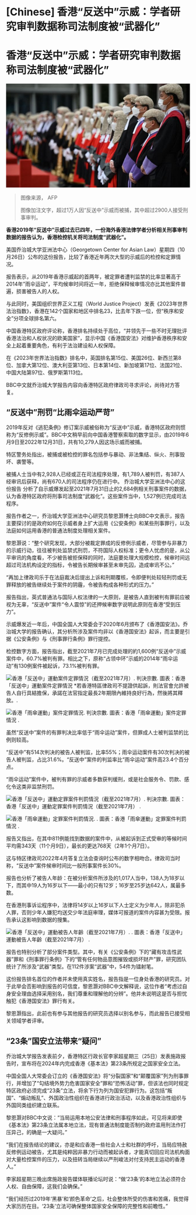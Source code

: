 # [Chinese] 香港“反送中”示威：学者研究审判数据称司法制度被“武器化”

#  香港“反送中”示威：学者研究审判数据称司法制度被“武器化”


![中国香港法律年度开启典礼上法官等候进场（16/1/2023）](_131535433_gettyimages-1246270635.jpg)

> 图像来源，  AFP
>
> 图像加注文字，超过1万人因“反送中”示威而被捕，其中超过2900人接受刑事审判。

**香港2019年“反送中”示威过去已四年，一份海外香港法律学者分析相关刑事审判数据的报告认为，香港检控机关将司法制度“武器化”。**

美国乔治城大学亚洲法中心（Georgetown Center for Asian Law）星期四（10月26日）公布的这份报告，比较了香港近年两次大型的示威后的检控和定罪情况。

报告表示，从2019年香港示威起的首两年，被定罪者遭判监禁的比率显著高于2014年”雨伞运动”，平均候审时间将近一年，拒绝保释候审情况亦比其他案件普遍，损害被告人的人权。

与此同时，美国组织世界正义工程（World Justice Project）发表《2023年世界法治指数》，香港在142个国家和地区中排名23，比去年下跌一位，但“秩序和安全”分项全球排名第六。

中国香港特区政府评论称，香港排名持续处于高位，“并领先于一些不时无理批评香港法治和人权状况的欧美国家”，显示中国《香港国安法》对维护香港秩序和安全上起着重要角色，有利于法治建设和人权保障。

在《2023年世界法治指数》排名中，英国排名第15位、美国26位、新西兰第8位、加拿大第12位、澳大利亚第13位、日本第14位、新加坡第17位、法国21位、中国大陆第97位、俄罗斯第113位。

BBC中文就乔治城大学报告内容向香港特区政府律政司寻求评论，尚待对方答复。


##  “反送中”刑罚“比雨伞运动严苛”

2019年反对《逃犯条例》修订案示威被俗称为“反送中”示威，香港特区政府则惯称为“反修例示威”。BBC中文稍早前向中国香港警察索取的数字显示，由2019年6月9日至2022年12月31日，共有10,279人因这场示威而被捕。

特区警务处指出，被捕或被检控的罪名包括参与暴动、非法集结、纵火、刑事毁坏、袭警等。

被捕人士当中有2,928人已经或正在司法程序处理，有1,789人被判罚，有387人经审讯后获释，尚有670人的司法程序仍在进行中。
 乔治城大学亚洲法中心的这份报告  分析了自示威爆发起至2021年7月31日止的2,684例相关刑事案件的数据，认为香港特区政府将刑事司法制度“武器化”。这些案件当中，1,527例已完成司法程序。


报告作者之一，乔治城大学亚洲法中心研究员黎恩灏博士向BBC中文表示，报告主要探讨的是政府如何在示威者身上扩大运用《公安条例》和某些刑事罪行，以及法庭如何运用香港的普通法制度处理相关案件。

黎恩灏说：“整个研究发现，大部分被裁定罪成的反修例示威者，尽管参与非暴力的示威行动，往往被判处监禁式刑罚，不符国际人权标准；更令人忧虑的是，从公平审讯的角度看，不少被告被拒保释的同时，法庭要处理大规模检控，候审时间远超过司法机构设定的指标，令被告长期候审甚至未审先囚，造成审讯不公。”

“再加上律政司乐于在法庭裁决后提出上诉和刑期覆核，令即便判处较轻刑罚或无罪释放的被告继续处于案件的阴霾，令被告构成各种形式的压力。”

报告指出，英式普通法与国际人权法律的一大原则，是被告人直到被判有罪前应被视为无辜，“反送中”案件“令人震惊”的还押候审数字说明此原则在香港“受到压力”。

示威爆发近一年后，中国全国人大常委会于2020年6月颁布了《香港国安法》。乔治城大学的报告确认，其分析所涉及案件均非以《香港国安法》起诉，而主要是引据《公安条例》与《刑事罪行条例》罪行提控。

检控数字方面，报告指出，截至2021年7月已完成处理的約1,600例“反送中”示威案件中，60.7%被判有罪。相比之下，原称“占领中环”示威的2014年“雨伞运动”有130例案件被起诉，73.1%被判有罪。

![香港「反送中」運動案件定罪情況（截至2021年7月）. 判決宗數. 圖表：香港「反送中」運動案件定罪情況 *若香港特區律政司不提證供起訴，則法官會允許被告人自行具結擔保，承諾在法官指定最長2年期限內維持良好行為，然後將其釋放。.](https://www.bbc.com/ws/includes/idt2/2be74b6f-b94a-4837-9e77-fe0e017cbd44/image/816)

![香港「雨傘運動」案件定罪情況. 判決宗數. 圖表：香港「雨傘運動」案件定罪情況 .](https://www.bbc.com/ws/includes/idt2/6818be19-92a2-4091-a327-3995f3266e39/image/816)

虽然“反送中”案件的有罪判决比率低于“雨伞运动”案件，但罪成人士被判监禁的比例则较高。

“反送中”有514次判决的被告人被判监，比率55%；雨伞运动案件有30次判决的被告人被判监，占比31.6%。“反送中”案件的判监率比“雨伞运动”案件高23.4个百分点。

“雨伞运动”案件中，被判有罪的示威者多数获判缓刑，或是社会服务令、罚款、感化令这类非监禁刑罚。

![香港「反送中」運動定罪案件判罰情況（截至2021年7月）. 判決宗數. 圖表：香港「反送中」運動定罪案件判罰情況（截至2021年7月） .](https://www.bbc.com/ws/includes/idt2/eb0ba1d4-a004-4346-a704-e60553ad047a/image/816)

![香港「雨傘運動」定罪案件判罰情況. . 圖表：香港「雨傘運動」定罪案件判罰情況 .](https://www.bbc.com/ws/includes/idt2/5a95c10e-2119-43c8-8e00-d2e76ac0c638/image/816)

报告又指出，在其中811例能找到数据的案件中，从被起诉到正式受审的等候时间平均需343天（11个月9日），最长的更达768天（2年1个月7日）。

这与特区律政司2022年4月答复立法会查询时公布的数字相吻合。律政司当时称，“反送中”案件候审时间比一般刑事案件长30%。

报告也分析了被告人年龄：在被分析案件所涉及的1,017人当中，138人为18岁以下，而其中19人为16岁以下——最小的只有12岁；16岁至25岁达642人，属最多数。

在香港刑事诉讼程序中，法律将14岁以上16岁以下人士定义为少年人，除非犯杀人罪，否则少年人嫌犯均送交少年法庭审理，媒体可报道的案件内容甚为受限。报告承认这影响到数据的搜集。

![香港「反送中」運動被告人年齡（截至2021年7月）. . 圖表：香港「反送中」運動被告人年齡（截至2021年7月） .](https://www.bbc.com/ws/includes/idt2/211bf152-e542-4360-bcb5-4d51d9c117d7/image/816)

报告也特别分析了部分案件类型。其中，有关《公安条例》下的“藏有攻击性武器”罪和《刑事罪行条例》下的“管有任何物品意图摧毁或损坏财产”罪，研究团队统计了所涉及“武器”类型。在112件涉案“武器”中，54件为镭射笔。

这份报告排名首位的作者并未使用真实姓名，报告指是一位身处香港的研究员。对于此举会否影响到报告的可信度，黎恩灏对BBC中文解释说，这位作者“考虑过自身安全理由选择采用别名，我们尊重和理解他的分辨”。他并未说明这是否与担忧触犯《香港国安法》罪行有关。

黎恩灏指出，此前也有参与其他报告的研究员选择以别名参与，而此报告已接受相关领域学者评审。



##  “23条”国安立法带来“疑问”

乔治城大学报告发表前夕，香港特区行政长官李家超星期三（25日）发表施政报告时，宣布将在2024年内完成香港《基本法》第23条所规定之国家安全立法。

中国全国人大常委会订立的《香港国安法》将“分裂国家”和“颠覆国家”列为刑事罪行，并增加了“勾结境外势力危害国家安全”罪和“恐怖活动”罪，但该法也同时规定特区政府必须完成“23条”立法，将余下行为列为国安犯罪行为。这包括“叛国”、“煽动叛乱”、外国政治性组织在香港进行政治活动，以及香港政治性组织与外国同类组织建立联系。

黎恩灏对BBC中文说：“当局运用本地公安法律和刑事程序如此，可见将来即使《基本法》第23条立法属本地立法，现有普通法制度能否制约政府滥用刑法作打压异己，的确是一大疑问。”

“我们在报告结论的建议，亦是和应香港一些社会人士和社群的呼吁，当局应特赦反修例运动被告，尤其是纯粹因非暴力行动而被起诉者，才能真切回应司法机构面对大量检控案件的压力，以及扭转当局继续以严刑峻法对付支持民主运动的香港人。”

李家超星期三晚出席施政报告媒体联播论坛时说：“做‘23条’的本地立法必须符合人权、自由保障，这我们会确保。”

“我们经历过2019年‘黑暴’和‘颜色革命’之后，社会整体所受的伤害和苦痛，我觉得大家历历在目。‘23条’立法可确保整体国家安全保障的完整性和前瞻性。”


